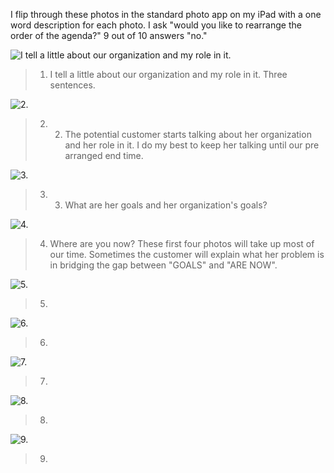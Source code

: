I flip through these photos in the standard photo app on my iPad with a one word description for each photo. I ask "would you like to rearrange the order of the agenda?" 9 out of 10 answers "no." 
 

![I tell a little about our organization and my role in it.](http://photos-d.ak.instagram.com/hphotos-ak-prn/10326584_281882358648163_1979255148_n.jpg)

> 1. I tell a little about our organization and my role in it. Three sentences.

![2.](http://photos-e.ak.instagram.com/hphotos-ak-prn/10362256_236302276577940_375058090_n.jpg)

> 2. 2. The potential customer starts talking about her organization and her role in it. I do my best to keep her talking until our pre arranged end time.

![3. ](http://photos-f.ak.instagram.com/hphotos-ak-prn/924377_410439169099357_1427135916_n.jpg)

> 3. 3. What are her goals and her organization's goals? 

![4. ](http://photos-e.ak.instagram.com/hphotos-ak-prn/925496_295102020655900_1149333439_n.jpg)

> 4. Where are you now? These first four photos will take up most of our time. Sometimes the customer will explain what her problem is in bridging the gap between "GOALS" and "ARE NOW". 

![5. ](http://photos-c.ak.instagram.com/hphotos-ak-prn/1168852_739706389386226_2004069829_n.jpg)

> 5. 

![6. ](http://photos-g.ak.instagram.com/hphotos-ak-prn/923978_732803406771718_1872217354_n.jpg)

> 6. 

![7. ](http://photos-d.ak.instagram.com/hphotos-ak-frc/1742791_463754097101875_1743184789_n.jpg)

> 7. 

![8. ](http://photos-h.ak.instagram.com/hphotos-ak-ash/10358376_793904697294479_959716765_n.jpg)

> 8. 

![9. ](http://photos-a.ak.instagram.com/hphotos-ak-prn/10401814_516875338435080_547715930_n.jpg)

> 9. 
